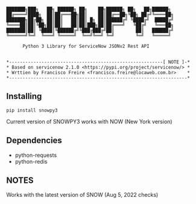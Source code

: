 ```
███████╗███╗   ██╗ ██████╗ ██╗    ██╗██████╗ ██╗   ██╗██████╗ 
██╔════╝████╗  ██║██╔═══██╗██║    ██║██╔══██╗╚██╗ ██╔╝╚════██╗
███████╗██╔██╗ ██║██║   ██║██║ █╗ ██║██████╔╝ ╚████╔╝  █████╔╝
╚════██║██║╚██╗██║██║   ██║██║███╗██║██╔═══╝   ╚██╔╝   ╚═══██╗
███████║██║ ╚████║╚██████╔╝╚███╔███╔╝██║        ██║   ██████╔╝
╚══════╝╚═╝  ╚═══╝ ╚═════╝  ╚══╝╚══╝ ╚═╝        ╚═╝   ╚═════╝

      Python 3 Library for ServiceNow JSONv2 Rest API


*---------------------------------------------------------[ NOTE ]-*
* Based on servicenow 2.1.0 <https://pypi.org/project/servicenow/> *
* Wrttien by Francisco Freire <francisco.freire@locaweb.com.br>    *
*------------------------------------------------------------------*
```

## Installing

```
pip install snowpy3
```
Current version of SNOWPY3 works with NOW (New York version)

## Dependencies

- python-requests
- python-redis



## NOTES
   Works with the latest version of SNOW (Aug 5, 2022 checks)

